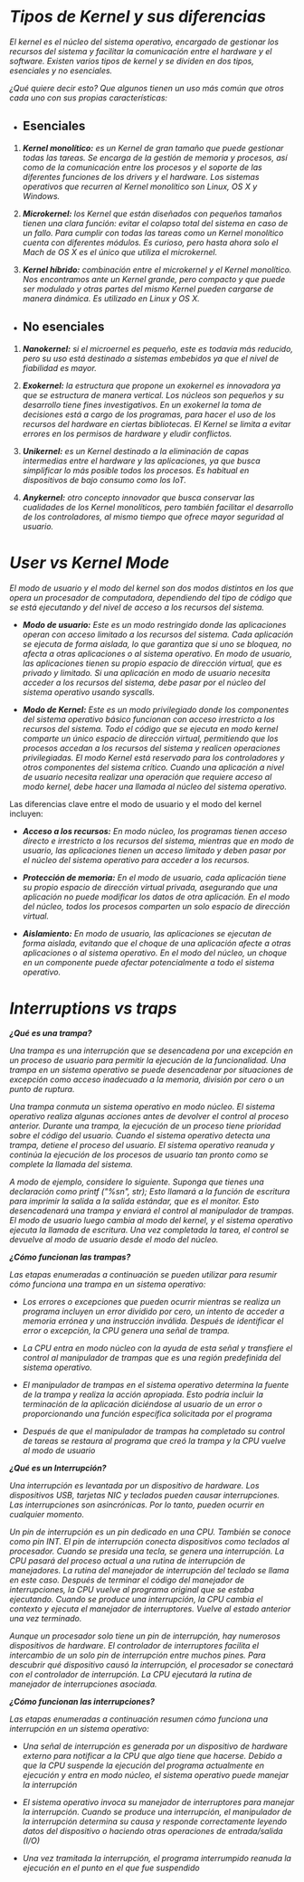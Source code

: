 # *Tipos de Kernel y sus diferencias*

*El kernel es el núcleo del sistema operativo, encargado de gestionar los recursos del sistema y facilitar la comunicación entre el hardware y el software. Existen varios tipos de kernel y se dividen en dos tipos, esenciales y no esenciales.* 

*¿Qué quiere decir esto? Que algunos tienen un uso más común que otros cada uno con sus propias características:*

- ## Esenciales

1. ***Kernel monolítico:*** *es un Kernel de gran tamaño que puede gestionar todas las tareas. Se encarga de la gestión de memoria y procesos, así como de la comunicación entre los procesos y el soporte de las diferentes funciones de los drivers y el hardware. Los sistemas operativos que recurren al Kernel monolítico son Linux, OS X y Windows.*

2. ***Microkernel:*** *los Kernel que están diseñados con pequeños tamaños tienen una clara función: evitar el colapso total del sistema en caso de un fallo. Para cumplir con todas las tareas como un Kernel monolítico cuenta con diferentes módulos. Es curioso, pero hasta ahora solo el Mach de OS X es el único que utiliza el microkernel.*

3. ***Kernel híbrido:*** *combinación entre el microkernel y el Kernel monolítico. Nos encontramos ante un Kernel grande, pero compacto y que puede ser modulado y otras partes del mismo Kernel pueden cargarse de manera dinámica. Es utilizado en Linux y OS X.* 

- ## No esenciales

1. ***Nanokernel:*** *si el microernel es pequeño, este es todavía más reducido, pero su uso está destinado a sistemas embebidos ya que el nivel de fiabilidad es mayor.* 

2. ***Exokernel:*** *la estructura que propone un exokernel es innovadora ya que se estructura de manera vertical. Los núcleos son pequeños y su desarrollo tiene fines investigativos. En un exokernel la toma de decisiones está a cargo de los programas, para hacer el uso de los recursos del hardware en ciertas bibliotecas. El Kernel se limita a evitar errores en los permisos de hardware y eludir conflictos.*

3. ***Unikernel:*** *es un Kernel destinado a la eliminación de capas intermedias entre el hardware y las aplicaciones, ya que busca simplificar lo más posible todos los procesos. Es habitual en dispositivos de bajo consumo como los IoT.*

4. ***Anykernel:*** *otro concepto innovador que busca conservar las cualidades de los Kernel monolíticos, pero también facilitar el desarrollo de los controladores, al mismo tiempo que ofrece mayor seguridad al usuario.* 

# *User vs Kernel Mode*

*El modo de usuario y el modo del kernel son dos modos distintos en los que opera un procesador de computadora, dependiendo del tipo de código que se está ejecutando y del nivel de acceso a los recursos del sistema.*

- ***Modo de usuario:*** *Este es un modo restringido donde las aplicaciones operan con acceso limitado a los recursos del sistema. Cada aplicación se ejecuta de forma aislada, lo que garantiza que si uno se bloquea, no afecta a otras aplicaciones o al sistema operativo. En modo de usuario, las aplicaciones tienen su propio espacio de dirección virtual, que es privado y limitado. Si una aplicación en modo de usuario necesita acceder a los recursos del sistema, debe pasar por el núcleo del sistema operativo usando syscalls.*

- ***Modo de Kernel:*** *Este es un modo privilegiado donde los componentes del sistema operativo básico funcionan con acceso irrestricto a los recursos del sistema. Todo el código que se ejecuta en modo kernel comparte un único espacio de dirección virtual, permitiendo que los procesos accedan a los recursos del sistema y realicen operaciones privilegiadas. El modo Kernel está reservado para los controladores y otros componentes del sistema crítico. Cuando una aplicación a nivel de usuario necesita realizar una operación que requiere acceso al modo kernel, debe hacer una llamada al núcleo del sistema operativo.*

Las diferencias clave entre el modo de usuario y el modo del kernel incluyen:

- ***Acceso a los recursos:*** *En modo núcleo, los programas tienen acceso directo e irrestricto a los recursos del sistema, mientras que en modo de usuario, las aplicaciones tienen un acceso limitado y deben pasar por el núcleo del sistema operativo para acceder a los recursos.*

- ***Protección de memoria:*** *En el modo de usuario, cada aplicación tiene su propio espacio de dirección virtual privada, asegurando que una aplicación no puede modificar los datos de otra aplicación. En el modo del núcleo, todos los procesos comparten un solo espacio de dirección virtual.*

- ***Aislamiento:*** *En modo de usuario, las aplicaciones se ejecutan de forma aislada, evitando que el choque de una aplicación afecte a otras aplicaciones o al sistema operativo. En el modo del núcleo, un choque en un componente puede afectar potencialmente a todo el sistema operativo.*


# *Interruptions vs traps*

***¿Qué es una trampa?***


*Una trampa es una interrupción que se desencadena por una excepción en un proceso de usuario para permitir la ejecución de la funcionalidad. Una trampa en un sistema operativo se puede desencadenar por situaciones de excepción como acceso inadecuado a la memoria, división por cero o un punto de ruptura.*

*Una trampa conmuta un sistema operativo en modo núcleo. El sistema operativo realiza algunas acciones antes de devolver el control al proceso anterior. Durante una trampa, la ejecución de un proceso tiene prioridad sobre el código del usuario. Cuando el sistema operativo detecta una trampa, detiene el proceso del usuario. El sistema operativo reanuda y continúa la ejecución de los procesos de usuario tan pronto como se complete la llamada del sistema.*

*A modo de ejemplo, considere lo siguiente. Suponga que tienes una declaración como printf ("%sn", str); Esto llamará a la función de escritura para imprimir la salida a la salida estándar, que es el monitor. Esto desencadenará una trampa y enviará el control al manipulador de trampas. El modo de usuario luego cambia al modo del kernel, y el sistema operativo ejecuta la llamada de escritura. Una vez completada la tarea, el control se devuelve al modo de usuario desde el modo del núcleo.*

***¿Cómo funcionan las trampas?***

*Las etapas enumeradas a continuación se pueden utilizar para resumir cómo funciona una trampa en un sistema operativo:*

- *Los errores o excepciones que pueden ocurrir mientras se realiza un programa incluyen un error dividido por cero, un intento de acceder a memoria errónea y una instrucción inválida. Después de identificar el error o excepción, la CPU genera una señal de trampa.*

- *La CPU entra en modo núcleo con la ayuda de esta señal y transfiere el control al manipulador de trampas que es una región predefinida del sistema operativo.*

- *El manipulador de trampas en el sistema operativo determina la fuente de la trampa y realiza la acción apropiada. Esto podría incluir la terminación de la aplicación diciéndose al usuario de un error o proporcionando una función específica solicitada por el programa*

- *Después de que el manipulador de trampas ha completado su control de tareas se restaura al programa que creó la trampa y la CPU vuelve al modo de usuario*

***¿Qué es un Interrupción?***

*Una interrupción es levantada por un dispositivo de hardware. Los dispositivos USB, tarjetas NIC y teclados pueden causar interrupciones. Las interrupciones son asincrónicas. Por lo tanto, pueden ocurrir en cualquier momento.*

*Un pin de interrupción es un pin dedicado en una CPU. También se conoce como pin INT. El pin de interrupción conecta dispositivos como teclados al procesador. Cuando se presida una tecla, se genera una interrupción. La CPU pasará del proceso actual a una rutina de interrupción de manejadores. La rutina del manejador de interrupción del teclado se llama en este caso. Después de terminar el código del manejador de interrupciones, la CPU vuelve al programa original que se estaba ejecutando. Cuando se produce una interrupción, la CPU cambia el contexto y ejecuta el manejador de interruptores. Vuelve al estado anterior una vez terminado.*

*Aunque un procesador solo tiene un pin de interrupción, hay numerosos dispositivos de hardware. El controlador de interruptores facilita el intercambio de un solo pin de interrupción entre muchos pines. Para descubrir qué dispositivo causó la interrupción, el procesador se conectará con el controlador de interrupción. La CPU ejecutará la rutina de manejador de interrupciones asociada.*

***¿Cómo funcionan las interrupciones?***

*Las etapas enumeradas a continuación resumen cómo funciona una interrupción en un sistema operativo:*

- *Una señal de interrupción es generada por un dispositivo de hardware externo para notificar a la CPU que algo tiene que hacerse. Debido a que la CPU suspende la ejecución del programa actualmente en ejecución y entra en modo núcleo, el sistema operativo puede manejar la interrupción*

- *El sistema operativo invoca su manejador de interruptores para manejar la interrupción. Cuando se produce una interrupción, el manipulador de la interrupción determina su causa y responde correctamente leyendo datos del dispositivo o haciendo otras operaciones de entrada/salida (I/O)*

- *Una vez tramitada la interrupción, el programa interrumpido reanuda la ejecución en el punto en el que fue suspendido*

